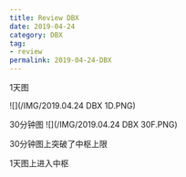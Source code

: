 ```yaml
---
title: Review DBX
date: 2019-04-24
category: DBX
tag:
- review
permalink: 2019-04-24-DBX
---
```

1天图

![](/IMG/2019.04.24 DBX 1D.PNG)

30分钟图
![](/IMG/2019.04.24 DBX 30F.PNG)

30分钟图上突破了中枢上限

1天图上进入中枢
